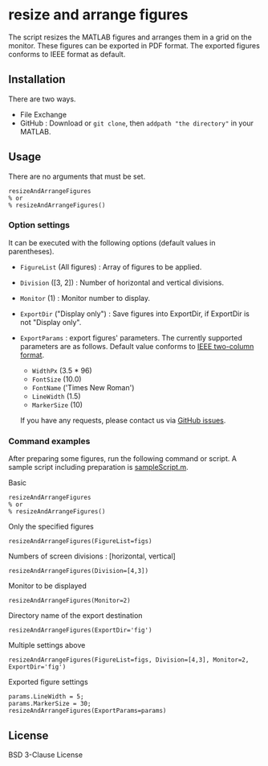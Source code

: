 # resize and arrange figures

The script resizes the MATLAB figures and arranges them in a grid on the monitor.
These figures can be exported in PDF format.
The exported figures conforms to IEEE format as default.

## Installation
There are two ways.
- File Exchange
- GitHub : Download or `git clone`, then `addpath "the directory"` in your MATLAB.
    

## Usage
There are no arguments that must be set.
```
resizeAndArrangeFigures
% or
% resizeAndArrangeFigures()
```

### Option settings
It can be executed with the following options (default values in parentheses).

- `FigureList` (All figures) : Array of figures to be applied.
- `Division` ([3, 2]) : Number of horizontal and vertical divisions.
- `Monitor` (1) : Monitor number to display.
- `ExportDir` ("Display only") : Save figures into ExportDir, if ExportDir is not "Display only".
- `ExportParams` : export figures' parameters.
    The currently supported parameters are as follows.
    Default value conforms to [IEEE two-column format](https://journals.ieeeauthorcenter.ieee.org/create-your-ieee-journal-article/create-graphics-for-your-article/file-formatting/).
    - `WidthPx` (3.5 * 96)
    - `FontSize` (10.0)
    - `FontName` ('Times New Roman')
    - `LineWidth` (1.5)
    - `MarkerSize` (10)

    If you have any requests, please contact us via [GitHub issues](https://github.com/kimushun1101/resizeAndArrangeFigures/issues).


### Command examples

After preparing some figures, run the following command or script.
A sample script including preparation is [sampleScript.m](https://github.com/kimushun1101/resizeAndArrangeFigures/blob/main/sampleScript.m).

Basic
```
resizeAndArrangeFigures
% or
% resizeAndArrangeFigures()
```
Only the specified figures
```
resizeAndArrangeFigures(FigureList=figs)
```
Numbers of screen divisions : [horizontal, vertical]
```
resizeAndArrangeFigures(Division=[4,3])
```
Monitor to be displayed
```
resizeAndArrangeFigures(Monitor=2)
```
Directory name of the export destination
```
resizeAndArrangeFigures(ExportDir='fig')
```
Multiple settings above
```
resizeAndArrangeFigures(FigureList=figs, Division=[4,3], Monitor=2, ExportDir='fig')
```
Exported figure settings
```
params.LineWidth = 5;
params.MarkerSize = 30;
resizeAndArrangeFigures(ExportParams=params)
```

## License
BSD 3-Clause License

